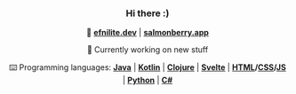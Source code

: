 <div align="center">

### Hi there :)

🌃 **[efnilite.dev](https://efnilite.dev/)** | **[salmonberry.app](https://salmonberry.app)**

🔭 Currently working on new stuff
  
⌨️ Programming languages: **[Java](https://github.com/Efnilite/Walk-in-the-Park)** | **[Kotlin](https://github.com/Efnilite/iep)** | **[Clojure](https://github.com/Efnilite/games)** | **[Svelte](https://salmonberry.app)** | **[HTML](https://efnilite.dev/projects/ip/visualizer)/[CSS](https://reject.efnilite.dev)/[JS](https://github.com/Efnilite/reject)** | **[Python](https://github.com/Efnilite/edge-detection)** | **[C#](https://github.com/Efnilite/2io75-es)**

</div>
